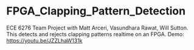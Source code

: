 # FPGA_Clapping_Pattern_Detection
ECE 6276 Team Project with Matt Arceri, Vasundhara Rawat, Will Sutton.  
This detects and rejects clapping patterns realtime on an FPGA.
Demo:  https://youtu.be/JZZLhaW131k
